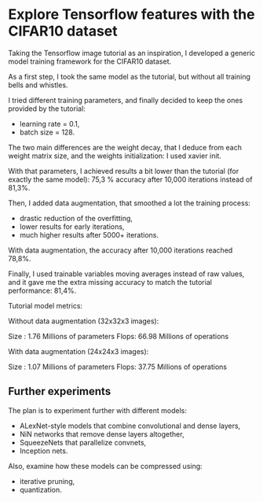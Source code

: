 # Explore Tensorflow features with the CIFAR10 dataset

Taking the Tensorflow image tutorial as an inspiration, I developed a
generic model training framework for the CIFAR10 dataset.

As a first step, I took the same model as the tutorial, but without all
training bells and whistles.

I tried different training parameters, and finally decided to keep the ones
provided by the tutorial:
- learning rate = 0.1,
- batch size = 128.

The two main differences are the weight decay, that I deduce from each weight
matrix size, and the weights initialization: I used xavier init.

With that parameters, I achieved results a bit lower than the tutorial (for
exactly the same model):
    75,3 % accuracy after 10,000 iterations instead of 81,3%.

Then, I added data augmentation, that smoothed a lot the training process:
- drastic reduction of the overfitting,
- lower results for early iterations,
- much higher results after 5000+ iterations.

With data augmentation, the accuracy after 10,000 iterations reached 78,8%.

Finally, I used trainable variables moving averages instead of raw values, and
it gave me the extra missing accuracy to match the tutorial performance: 81,4%.

Tutorial model metrics:

Without data augmentation (32x32x3 images):

Size : 1.76 Millions of parameters
Flops: 66.98 Millions of operations

With data augmentation (24x24x3 images):

Size : 1.07 Millions of parameters
Flops: 37.75 Millions of operations

## Further experiments

The plan is to experiment further with different models:
- ALexNet-style models that combine convolutional and dense layers,
- NiN networks that remove dense layers altogether,
- SqueezeNets that parallelize convnets,
- Inception nets.

Also, examine how these models can be compressed using:
- iterative pruning,
- quantization.
